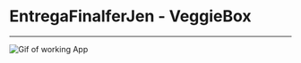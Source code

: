 <h1>EntregaFinalferJen - VeggieBox</h1>

---

<img align='center' src='./VeggieBox.gif' alt='Gif of working App'>
